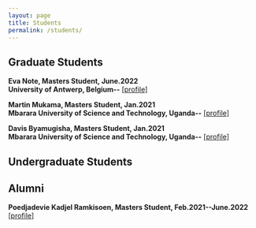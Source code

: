 ```yaml
---
layout: page
title: Students
permalink: /students/
---
```


Graduate Students
--

**Eva Note, Masters Student, June.2022**<br>
**University of Antwerp, Belgium--**
<a href="https://www.linkedin.com/in/eva-note/?trk=people-guest_people_search-card&originalSubdomain=be" target="_blank">[profile]</a>
<br/>

**Martin Mukama, Masters Student, Jan.2021**</br>
**Mbarara University of Science and Technology, Uganda--**
<a href="https://www.linkedin.com/in/mukama-martin-04461584/?originalSubdomain=ug" target="_blank">[profile]</a>
<br/>

**Davis Byamugisha, Masters Student, Jan.2021**</br>
**Mbarara University of Science and Technology, Uganda--**
<a href="https://www.linkedin.com/in/davis-byamugisha/" target="_blank">[profile]</a>
<br/>


Undergraduate Students
--


Alumni
--
**Poedjadevie Kadjel Ramkisoen, Masters Student, Feb.2021--June.2022**
<a href="" target="_blank">[profile]</a>
<br/>